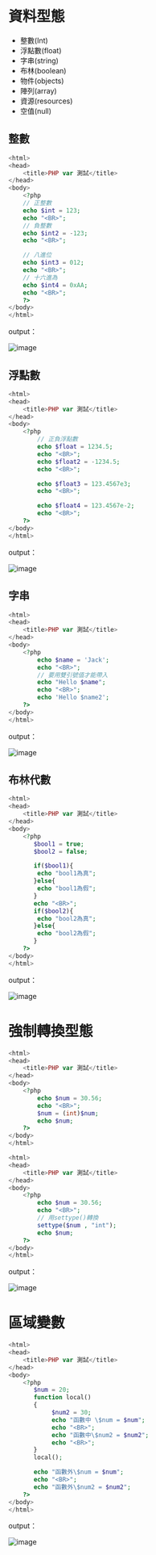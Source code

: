 # 資料型態

- 整數(Int)
- 浮點數(float)
- 字串(string)
- 布林(boolean)
- 物件(objects)
- 陣列(array)
- 資源(resources)
- 空值(null)

## 整數
```php
<html>
<head> 
    <title>PHP var 測試</title>
</head>
<body>
    <?php
    // 正整數
    echo $int = 123;
    echo "<BR>";
    // 負整數
    echo $int2 = -123;
    echo "<BR>";

    // 八進位
    echo $int3 = 012;
    echo "<BR>";
    // 十六進為
    echo $int4 = 0xAA;
    echo "<BR>";
    ?>
</body>
</html>
```

output：

![image](https://user-images.githubusercontent.com/55253641/173348450-4796c39b-eca6-4ee2-9e39-d8956536b395.png)


## 浮點數
```php
<html>
<head> 
    <title>PHP var 測試</title>
</head>
<body>
    <?php
        // 正負浮點數
        echo $float = 1234.5;
        echo "<BR>";
        echo $float2 = -1234.5;
        echo "<BR>";

        echo $float3 = 123.4567e3;
        echo "<BR>";

        echo $float4 = 123.4567e-2;
        echo "<BR>";
    ?>
</body>
</html>
```

output：

![image](https://user-images.githubusercontent.com/55253641/173350240-559cc6d6-847b-4fd4-b324-ea7aeebbc5a2.png)


## 字串


```php
<html>
<head> 
    <title>PHP var 測試</title>
</head>
<body>
    <?php
        echo $name = 'Jack';
        echo "<BR>";
        // 要用雙引號值才能帶入
        echo "Hello $name";
        echo "<BR>";
        echo 'Hello $name2';
    ?>
</body>
</html>
```
output：

![image](https://user-images.githubusercontent.com/55253641/173351077-8b4ec3dd-efe8-43a8-9db0-a774e6145088.png)

## 布林代數
```php
<html>
<head> 
    <title>PHP var 測試</title>
</head>
<body>
    <?php
       $bool1 = true;
       $bool2 = false;

       if($bool1){
        echo "bool1為真";
       }else{
        echo "bool1為假";
       }
       echo "<BR>";
       if($bool2){
        echo "bool2為真";
       }else{
        echo "bool2為假";
       }
    ?>
</body>
</html>
```

output：

![image](https://user-images.githubusercontent.com/55253641/173351655-ddc5f83f-41c5-4990-a345-b8f1378f55d9.png)

# 強制轉換型態

```php
<html>
<head> 
    <title>PHP var 測試</title>
</head>
<body>
    <?php
        echo $num = 30.56;
        echo "<BR>";
        $num = (int)$num;
        echo $num;
    ?>
</body>
</html>
```

```php
<html>
<head> 
    <title>PHP var 測試</title>
</head>
<body>
    <?php
        echo $num = 30.56;
        echo "<BR>";
        // 用settype()轉換
        settype($num , "int");
        echo $num;
    ?>
</body>
</html>
```
output：

![image](https://user-images.githubusercontent.com/55253641/173357111-c9e98d03-f3e9-4c30-9d6f-bbb273b3d3f5.png)

# 區域變數

```php
<html>
<head> 
    <title>PHP var 測試</title>
</head>
<body>
    <?php
       $num = 20;
       function local()
       {
            $num2 = 30;
            echo "函數中 \$num = $num";
            echo "<BR>";
            echo "函數中\$num2 = $num2";
            echo "<BR>";
       }
       local();

       echo "函數外\$num = $num";
       echo "<BR>";
       echo "函數外\$num2 = $num2";
    ?>
</body>
</html>
```
output：

![image](https://user-images.githubusercontent.com/55253641/173374644-dbbd7a04-7823-4f36-bcd4-2d5f695911aa.png)


